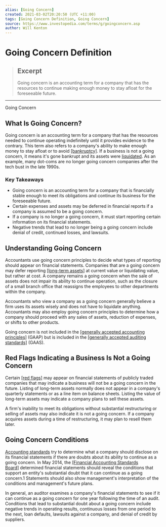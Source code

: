 ```yaml
---
alias: [Going Concern]
created: 2021-03-02T20:20:50 (UTC +11:00)
tags: [Going Concern Definition, Going Concern]
source: https://www.investopedia.com/terms/g/goingconcern.asp
author: Will Kenton
---
```


# Going Concern Definition

> ## Excerpt
> Going concern is an accounting term for a company that has the resources to continue making enough money to stay afloat for the foreseeable future.

---

Going Concern
## What Is Going Concern?

Going concern is an accounting term for a company that has the resources needed to continue operating indefinitely until it provides evidence to the contrary. This term also refers to a company's ability to make enough money to stay afloat or to avoid [[bankruptcy]](https://www.investopedia.com/terms/b/bankruptcy.asp). If a business is not a going concern, it means it's gone bankrupt and its assets were [liquidated](https://www.investopedia.com/terms/l/liquidate.asp). As an example, many dot-coms are no longer going concern companies after the tech bust in the late 1990s.

### Key Takeaways

-   Going concern is an accounting term for a company that is financially stable enough to meet its obligations and continue its business for the foreseeable future.
-   Certain expenses and assets may be deferred in financial reports if a company is assumed to be a going concern.
-   If a company is no longer a going concern, it must start reporting certain information on its financial statements.
-   Negative trends that lead to no longer being a going concern include denial of credit, continued losses, and lawsuits.

## Understanding Going Concern

Accountants use going concern principles to decide what types of reporting should appear on financial statements. Companies that are a going concern may defer reporting [[long-term assets]](https://www.investopedia.com/terms/l/longtermassets.asp) at current value or liquidating value, but rather at cost. A company remains a going concern when the sale of assets does not impair its ability to continue operation, such as the closure of a small branch office that reassigns the employees to other departments within the company.

Accountants who view a company as a going concern generally believe a firm uses its assets wisely and does not have to liquidate anything. Accountants may also employ going concern principles to determine how a company should proceed with any sales of assets, reduction of expenses, or shifts to other products.

Going concern is not included in the [[generally accepted accounting principles]](https://www.investopedia.com/terms/g/gaap.asp) (GAAP) but is included in the [[generally accepted auditing standards]](https://www.investopedia.com/terms/g/gaas.asp) (GAAS).

## Red Flags Indicating a Business Is Not a Going Concern

Certain [[red flags]](https://www.investopedia.com/terms/r/redflag.asp) may appear on financial statements of publicly traded companies that may indicate a business will not be a going concern in the future. Listing of long-term assets normally does not appear in a company's quarterly statements or as a line item on balance sheets. Listing the value of long-term assets may indicate a company plans to sell these assets.

A firm's inability to meet its obligations without substantial restructuring or selling of assets may also indicate it is not a going concern. If a company acquires assets during a time of restructuring, it may plan to resell them later.

## Going Concern Conditions

[Accounting standards](https://www.investopedia.com/terms/a/accounting-standard.asp) try to determine what a company should disclose on its financial statements if there are doubts about its ability to continue as a going concern. In May 2014, the [[Financial Accounting Standards Board]](https://www.investopedia.com/terms/f/fasb.asp) determined financial statements should reveal the conditions that support an entity's substantial doubt that it can continue as a going concern.1 Statements should also show management's interpretation of the conditions and management's future plans.

In general, an auditor examines a company's financial statements to see if it can continue as a going concern for one year following the time of an audit. Conditions that lead to substantial doubt about a going concern include negative trends in operating results, continuous losses from one period to the next, loan defaults, lawsuits against a company, and denial of credit by suppliers.
